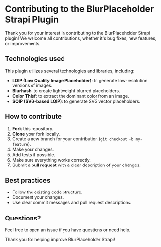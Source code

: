 # Contributing to the BlurPlaceholder Strapi Plugin

Thank you for your interest in contributing to the BlurPlaceholder Strapi plugin! We welcome all contributions, whether it's bug fixes, new features, or improvements.

## Technologies used

This plugin utilizes several technologies and libraries, including:

- **LQIP (Low Quality Image Placeholder)**: to generate low-resolution versions of images.
- **Blurhash**: to create lightweight blurred placeholders.
- **Color Thief**: to extract the dominant color from an image.
- **SQIP (SVG-based LQIP)**: to generate SVG vector placeholders.

## How to contribute

1. **Fork** this repository.
2. **Clone** your fork locally.
3. Create a new branch for your contribution (`git checkout -b my-feature`).
4. Make your changes.
5. Add tests if possible.
6. Make sure everything works correctly.
7. Submit a **pull request** with a clear description of your changes.

## Best practices

- Follow the existing code structure.
- Document your changes.
- Use clear commit messages and pull request descriptions.

## Questions?

Feel free to open an issue if you have questions or need help.

Thank you for helping improve BlurPlaceholder Strapi!